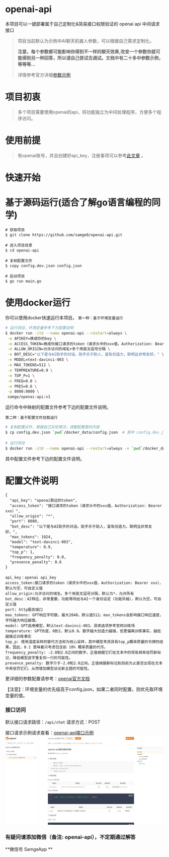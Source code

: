 # openai-api
本项目可以一键部署属于自己定制化&简易接口权限验证的 openai api 中间请求接口


> 项目当前默认为示例中AI聊天机器人参数，可以根据自己需求定制化。
> 
> **注意，每个参数都可能影响你得到不一样的聊天效果,改变一个参数你就可能得到另一种回答，所以请自己尝试去调试。文档中有二十多中参数示例，等等等...**
> 
> 详情参考官方详细[参数示例](https://beta.openai.com/examples)

# 项目初衷
> 多个项目需要使用openai的api，将功能独立为中间处理程序，方便多个程序访问。


# 使用前提
> 有openai账号，并且创建好api_key，注册事项可以参考[此文章](https://juejin.cn/post/7173447848292253704) 。

# 快速开始

# 基于源码运行(适合了解go语言编程的同学)

````
# 获取项目
$ git clone https://github.com/samge0/openai-api.git

# 进入项目目录
$ cd openai-api

# 复制配置文件
$ copy config.dev.json config.json

# 启动项目
$ go run main.go
````

# 使用docker运行
你可以使用docker快速运行本项目。
`第一种：基于环境变量运行`

```sh
# 运行项目，环境变量参考下方配置说明
$ docker run -itd --name openai-api --restart=always \
 -e APIKEY=换成你的key \
 -e ACCESS_TOKEN=换成你接口请求的token（请求头中的xxx值，Authorization: Bearer xxx） \
 -e ALLOW_ORIGIN=允许访问的域名+多个用英文逗号分隔 \
 -e BOT_DESC="以下是与AI助手的对话。助手乐于助人，富有创造力，聪明且非常友好。" \
 -e MODEL=text-davinci-003 \
 -e MAX_TOKENS=512 \
 -e TEMPREATURE=0.9 \
 -e TOP_P=1 \
 -e FREQ=0.0 \
 -e PRES=0.6 \
 -p 8080:8080 \
 samge/openai-api:v1
```

运行命令中映射的配置文件参考下边的配置文件说明。

`第二种：基于配置文件挂载运行`

```sh
# 复制配置文件，根据自己实际情况，调整配置里的内容
$ cp config.dev.json `pwd`/docker_data/config.json  # 其中 config.dev.json 从项目的根目录获取

# 运行项目
$ docker run -itd --name openai-api --restart=always -v `pwd`/docker_data/config.json:/app/config.json -p 8080:8080 samge/openai-api:latest
```

其中配置文件参考下边的配置文件说明。



# 配置文件说明

````
{
  "api_key": "openai那边的token",
  "access_token": "接口请求的token（请求头中的xxx值，Authorization: Bearer xxx）",
  "allow_origin": "*",
  "port": 8080,
  "bot_desc": "以下是与AI助手的对话。助手乐于助人，富有创造力，聪明且非常友好。",
  "max_tokens": 1024,
  "model": "text-davinci-003",
  "temperature": 0.9,
  "top_p": 1,
  "frequency_penalty": 0.0,
  "presence_penalty": 0.6
}

api_key：openai api_key
access_token:接口请求的token（请求头中的xxx值，Authorization: Bearer xxx），默认为空，可自定义值
allow_origin:允许访问的域名，多个用英文逗号分隔，默认为*，允许所有
bot_desc：AI特征，非常重要，功能等同给与AI一个身份设定（功能风格），默认为空，可自定义值
port: http服务端口
max_tokens: GPT响应字符数，最大2048，默认值512。max_tokens会影响接口响应速度，字符越大响应越慢。
model: GPT选用模型，默认text-davinci-003，具体选项参考官网训练场
temperature: GPT热度，0到1，默认0.9。数字越大创造力越强，但更偏离训练事实，越低越接近训练事实
top_p: 使用温度采样的替代方法称为核心采样，其中模型考虑具有top_p概率质量的令牌的结果。因此，0.1 意味着只考虑包含前 10% 概率质量的代币。
frequency_penalty: -2.0到2.0之间的数字。正值根据它们在文本中的现有频率惩罚新标记，降低模型逐字重复同一行的可能性。
presence_penalty: 数字介于-2.0和2.0之间。正值根据新标记到目前为止是否出现在文本中来惩罚它们，从而增加模型谈论新主题的可能性。
````
更详细的参数配置请参考：[openai官方文档](https://platform.openai.com/docs/api-reference/completions/create)

【注意】：环境变量的优先级高于config.json，如果二者同时配置，则优先取环境变量的值。


### 接口访问
默认接口请求路径：`/api/chat`
请求方式：POST

接口请求示例请求查看：[openai-api接口示例](https://console-docs.apipost.cn/preview/ecd1aadcde480947/04916b4df98a432b)
![openai-api-接口请求示例](/screenshots/openai-api-demo.jpg)

### 有疑问请添加微信（备注: openai-api），不定期通过解答

**微信号 SamgeApp **